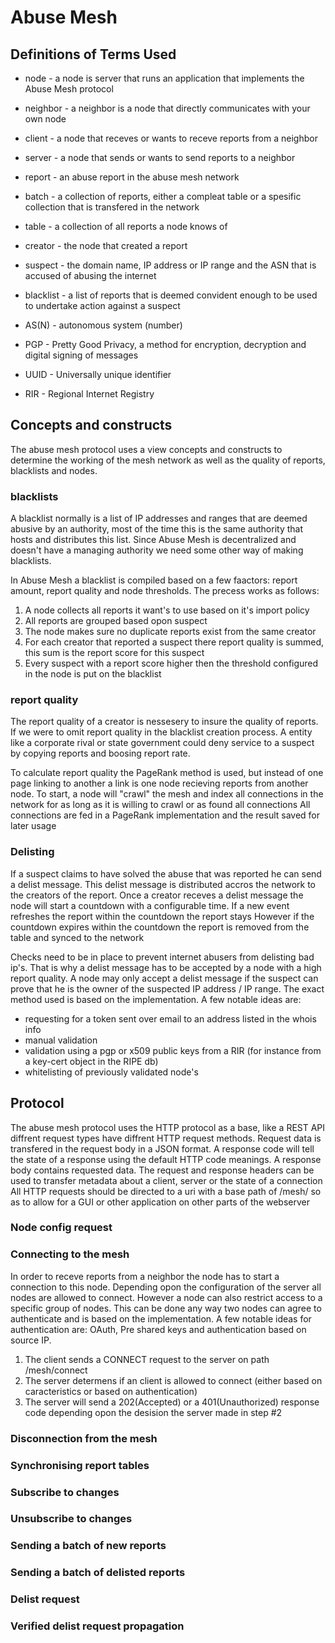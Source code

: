 # Abuse Mesh

## Definitions of Terms Used
* node - a node is server that runs an application that implements the Abuse Mesh protocol
* neighbor - a neighbor is a node that directly communicates with your own node
* client - a node that receves or wants to receve reports from a neighbor
* server - a node that sends or wants to send reports to a neighbor
* report - an abuse report in the abuse mesh network
* batch - a collection of reports, either a compleat table or a spesific collection that is transfered in the network
* table - a collection of all reports a node knows of
* creator - the node that created a report
* suspect - the domain name, IP address or IP range and the ASN that is accused of abusing the internet  
* blacklist - a list of reports that is deemed convident enough to be used to undertake action against a suspect

* AS(N) - autonomous system (number)
* PGP - Pretty Good Privacy, a method for encryption, decryption and digital signing of messages
* UUID - Universally unique identifier
* RIR - Regional Internet Registry 

## Concepts and constructs
The abuse mesh protocol uses a view concepts and constructs to determine the working of the mesh network as well as the quality of reports, blacklists and nodes.

### blacklists
A blacklist normally is a list of IP addresses and ranges that are deemed abusive by an authority, most of the time this is the same authority that hosts and distributes this list.
Since Abuse Mesh is decentralized and doesn't have a managing authority we need some other way of making blacklists.

In Abuse Mesh a blacklist is compiled based on a few faactors: report amount, report quality and node thresholds.
The precess works as follows: 
1. A node collects all reports it want's to use based on it's import policy
2. All reports are grouped based opon suspect
3. The node makes sure no duplicate reports exist from the same creator
4. For each creator that reported a suspect there report quality is summed, this sum is the report score for this suspect
5. Every suspect with a report score higher then the threshold configured in the node is put on the blacklist

### report quality
The report quality of a creator is nessesery to insure the quality of reports. If we were to omit report quality in the blacklist creation process.
A entity like a corporate rival or state government could deny service to a suspect by copying reports and boosing report rate.

To calculate report quality the PageRank method is used, but instead of one page linking to another a link is one node recieving reports from another node.
To start, a node will "crawl" the mesh and index all connections in the network for as long as it is willing to crawl or as found all connections
All connections are fed in a PageRank implementation and the result saved for later usage

### Delisting
If a suspect claims to have solved the abuse that was reported he can send a delist message. 
This delist message is distributed accros the network to the creators of the report.
Once a creator receves a delist message the node will start a countdown with a configurable time. If a new event refreshes the report within the countdown the report stays
However if the countdown expires within the countdown the report is removed from the table and synced to the network

Checks need to be in place to prevent internet abusers from delisting bad ip's. That is why a delist message has to be accepted by a node with a high report quality.
A node may only accept a delist message if the suspect can prove that he is the owner of the suspected IP address / IP range.
The exact method used is based on the implementation. A few notable ideas are: 
* requesting for a token sent over email to an address listed in the whois info
* manual validation
* validation using a pgp or x509 public keys from a RIR (for instance from a key-cert object in the RIPE db)
* whitelisting of previously validated node's

## Protocol
The abuse mesh protocol uses the HTTP protocol as a base, like a REST API diffrent request types have diffrent HTTP request methods. 
Request data is transfered in the request body in a JSON format. 
A response code will tell the state of a response using the default HTTP code meanings.
A response body contains requested data.
The request and response headers can be used to transfer metadata about a client, server or the state of a connection
All HTTP requests should be directed to a uri with a base path of /mesh/ so as to allow for a GUI or other application on other parts of the webserver


### Node config request

### Connecting to the mesh
In order to receve reports from a neighbor the node has to start a connection to this node. Depending opon the configuration of the server all nodes are allowed to connect.
However a node can also restrict access to a specific group of nodes. This can be done any way two nodes can agree to authenticate and is based on the implementation.
A few notable ideas for authentication are: OAuth, Pre shared keys and authentication based on source IP.

1. The client sends a CONNECT request to the server on path /mesh/connect
2. The server determens if an client is allowed to connect (either based on caracteristics or based on authentication)
3. The server will send a 202(Accepted) or a 401(Unauthorized) response code depending opon the desision the server made in step #2 

### Disconnection from the mesh

### Synchronising report tables

### Subscribe to changes

### Unsubscribe to changes

### Sending a batch of new reports

### Sending a batch of delisted reports

### Delist request

### Verified delist request propagation
